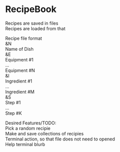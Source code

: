 # RecipeBook
Recipes are saved in files<br/>
Recipes are loaded from that<br/>

Recipe file format<br/>
&N<br/>
Name of Dish<br/>
&E<br/>
Equipment #1<br/>
...<br/>
Equipment #N<br/>
&I<br/>
Ingredient #1<br/>
...<br/>
Ingredient #M<br/>
&S<br/>
Step #1<br/>
...<br/>
Step #K<br/>

Desired Features/TODO:<br/>
Pick a random recipie<br/>
Make and save collections of recipies<br/>
Terminal action, so that file does not need to opened<br/>
Help terminal blurb<br/>
